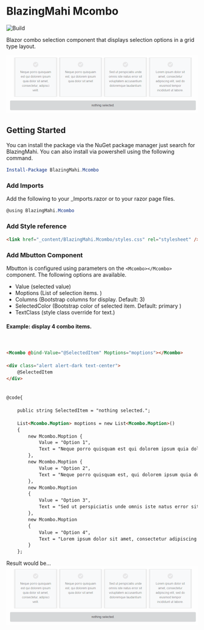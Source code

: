 # BlazingMahi Mcombo
![Build](https://github.com/blazingmahi/mcombo/workflows/Fish%20On%20Build/badge.svg)

Blazor combo selection component that displays selection options in a grid type layout.

![Screenshot of component in action](mcombo-sel.gif)

## Getting Started

You can install the package via the NuGet package manager just search for BlazingMahi. You can also install via powershell using the following command.

```powershell
Install-Package BlazingMahi.Mcombo
```
### Add Imports
Add the following to your _Imports.razor or to your razor page files.
```csharp
@using BlazingMahi.Mcombo
```
### Add Style reference
```html
<link href="_content/BlazingMahi.Mcombo/styles.css" rel="stylesheet" />
```

### Add Mbutton Component
Mbutton is configured using parameters on the `<Mcombo></Mcombo>` component. The following options are available.

- Value (selected value)
- Moptions (List of selection items. )
- Columns (Bootstrap columns for display. Default: 3)
- SelectedColor (Bootstrap color of selected item. Default: primary )
- TextClass (style class override for text.)


#### Example: display 4 combo items. 

```html


<Mcombo @bind-Value="@SelectedItem" Moptions="moptions"></Mcombo>

<div class="alert alert-dark text-center">
    @SelectedItem
</div>


@code{

    public string SelectedItem = "nothing selected.";

    List<Mcombo.Moption> moptions = new List<Mcombo.Moption>() 
    {
        new Mcombo.Moption {
            Value = "Option 1",
            Text = "Neque porro quisquam est qui dolorem ipsum quia dolor sit amet, consectetur, adipisci velit."
        },
        new Mcombo.Moption {
            Value = "Option 2",
            Text = "Neque porro quisquam est, qui dolorem ipsum quia dolor sit amet"
        },
        new Mcombo.Moption
        {
            Value = "Option 3",
            Text = "Sed ut perspiciatis unde omnis iste natus error sit voluptatem accusantium doloremque laudantium"
        },
        new Mcombo.Moption
        {
            Value = "Option 4",
            Text = "Lorem ipsum dolor sit amet, consectetur adipiscing elit, sed do eiusmod tempor incididunt ut labore."
        }
    };

```
  Result would be...
  ![Screenshot of component in action](mcombo-sel.gif)


